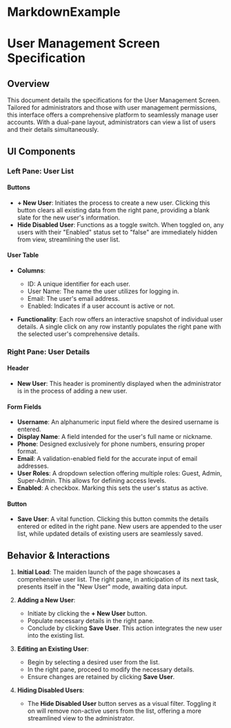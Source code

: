# MarkdownExample
# User Management Screen Specification

## Overview
This document details the specifications for the User Management Screen. Tailored for administrators and those with user management permissions, this interface offers a comprehensive platform to seamlessly manage user accounts. With a dual-pane layout, administrators can view a list of users and their details simultaneously.

## UI Components

### Left Pane: User List

#### Buttons
- **+ New User**: Initiates the process to create a new user. Clicking this button clears all existing data from the right pane, providing a blank slate for the new user's information.
- **Hide Disabled User**: Functions as a toggle switch. When toggled on, any users with their "Enabled" status set to "false" are immediately hidden from view, streamlining the user list.

#### User Table
- **Columns**: 
  - ID: A unique identifier for each user.
  - User Name: The name the user utilizes for logging in.
  - Email: The user's email address.
  - Enabled: Indicates if a user account is active or not.
  
- **Functionality**: Each row offers an interactive snapshot of individual user details. A single click on any row instantly populates the right pane with the selected user's comprehensive details.

### Right Pane: User Details

#### Header
- **New User**: This header is prominently displayed when the administrator is in the process of adding a new user.

#### Form Fields
- **Username**: An alphanumeric input field where the desired username is entered.
- **Display Name**: A field intended for the user's full name or nickname.
- **Phone**: Designed exclusively for phone numbers, ensuring proper format.
- **Email**: A validation-enabled field for the accurate input of email addresses.
- **User Roles**: A dropdown selection offering multiple roles: Guest, Admin, Super-Admin. This allows for defining access levels.
- **Enabled**: A checkbox. Marking this sets the user's status as active.

#### Button
- **Save User**: A vital function. Clicking this button commits the details entered or edited in the right pane. New users are appended to the user list, while updated details of existing users are seamlessly saved.

## Behavior & Interactions

1. **Initial Load**: The maiden launch of the page showcases a comprehensive user list. The right pane, in anticipation of its next task, presents itself in the "New User" mode, awaiting data input.
  
2. **Adding a New User**: 
   - Initiate by clicking the **+ New User** button.
   - Populate necessary details in the right pane.
   - Conclude by clicking **Save User**. This action integrates the new user into the existing list.
  
3. **Editing an Existing User**: 
   - Begin by selecting a desired user from the list.
   - In the right pane, proceed to modify the necessary details.
   - Ensure changes are retained by clicking **Save User**.
  
4. **Hiding Disabled Users**: 
   - The **Hide Disabled User** button serves as a visual filter. Toggling it on will remove non-active users from the list, offering a more streamlined view to the administrator.
